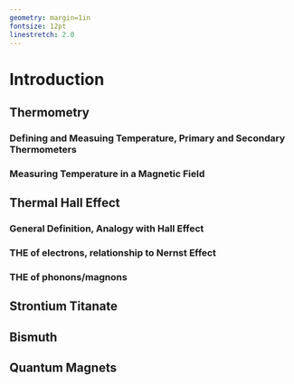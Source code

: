 ```yaml
---
geometry: margin=1in
fontsize: 12pt
linestretch: 2.0
---
```

# Introduction

## Thermometry
### Defining and Measuing Temperature, Primary and Secondary Thermometers
### Measuring Temperature in a Magnetic Field

## Thermal Hall Effect
### General Definition, Analogy with Hall Effect
### THE of electrons, relationship to Nernst Effect
### THE of phonons/magnons

## Strontium Titanate

## Bismuth

## Quantum Magnets
